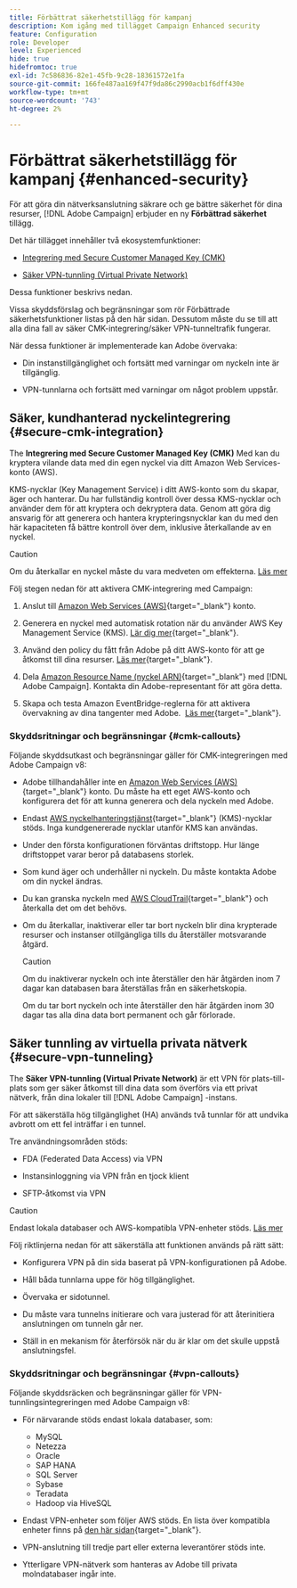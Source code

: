```yaml
---
title: Förbättrat säkerhetstillägg för kampanj
description: Kom igång med tillägget Campaign Enhanced security
feature: Configuration
role: Developer
level: Experienced
hide: true
hidefromtoc: true
exl-id: 7c586836-82e1-45fb-9c28-18361572e1fa
source-git-commit: 166fe487aa169f47f9da86c2990acb1f6dff430e
workflow-type: tm+mt
source-wordcount: '743'
ht-degree: 2%

---
```



# Förbättrat säkerhetstillägg för kampanj {#enhanced-security}

För att göra din nätverksanslutning säkrare och ge bättre säkerhet för dina resurser, [!DNL Adobe Campaign] erbjuder en ny **Förbättrad säkerhet** tillägg.

Det här tillägget innehåller två ekosystemfunktioner:

* [Integrering med Secure Customer Managed Key (CMK)](#secure-cmk-integration)

* [Säker VPN-tunnling (Virtual Private Network)](#secure-vpn-tunneling)

Dessa funktioner beskrivs nedan.

Vissa skyddsförslag och begränsningar som rör Förbättrade säkerhetsfunktioner listas på den här sidan. Dessutom måste du se till att alla dina fall av säker CMK-integrering/säker VPN-tunneltrafik fungerar.

När dessa funktioner är implementerade kan Adobe övervaka:

* Din instanstillgänglighet och fortsätt med varningar om nyckeln inte är tillgänglig.

* VPN-tunnlarna och fortsätt med varningar om något problem uppstår.

## Säker, kundhanterad nyckelintegrering {#secure-cmk-integration}

The **Integrering med Secure Customer Managed Key (CMK)** Med kan du kryptera vilande data med din egen nyckel via ditt Amazon Web Services-konto (AWS).

KMS-nycklar (Key Management Service) i ditt AWS-konto som du skapar, äger och hanterar. Du har fullständig kontroll över dessa KMS-nycklar och använder dem för att kryptera och dekryptera data. Genom att göra dig ansvarig för att generera och hantera krypteringsnycklar kan du med den här kapaciteten få bättre kontroll över dem, inklusive återkallande av en nyckel.

>[!CAUTION]
>
>Om du återkallar en nyckel måste du vara medveten om effekterna. [Läs mer](#cmk-callouts)

Följ stegen nedan för att aktivera CMK-integrering med Campaign:

1. Anslut till [Amazon Web Services (AWS)](https://aws.amazon.com/){target="_blank"} konto.

1. Generera en nyckel med automatisk rotation när du använder AWS Key Management Service (KMS). [Lär dig mer](https://docs.aws.amazon.com/kms/latest/developerguide/create-keys.html){target="_blank"}.

1. Använd den policy du fått från Adobe på ditt AWS-konto för att ge åtkomst till dina resurser. [Läs mer](https://docs.aws.amazon.com/kms/latest/developerguide/key-policy-services.html){target="_blank"}. <!--link TBC-->

1. Dela [Amazon Resource Name (nyckel ARN)](https://docs.aws.amazon.com/kms/latest/developerguide/find-cmk-id-arn.html){target="_blank"} med [!DNL Adobe Campaign]. Kontakta din Adobe-representant för att göra detta. <!--or Adobe transition manager?-->

1. Skapa och testa Amazon EventBridge-reglerna för att aktivera övervakning av dina tangenter med Adobe. &#x200B; [Läs mer](https://docs.aws.amazon.com/eventbridge/latest/userguide/eb-rules.html){target="_blank"}.


### Skyddsritningar och begränsningar {#cmk-callouts}

Följande skyddsutkast och begränsningar gäller för CMK-integreringen med Adobe Campaign v8:

* Adobe tillhandahåller inte en [Amazon Web Services (AWS)](https://aws.amazon.com/){target="_blank"} konto. Du måste ha ett eget AWS-konto och konfigurera det för att kunna generera och dela nyckeln med Adobe.

* Endast [AWS nyckelhanteringstjänst](https://docs.aws.amazon.com/kms/latest/developerguide/overview.html){target="_blank"} (KMS)-nycklar stöds. Inga kundgenererade nycklar utanför KMS kan användas. &#x200B;

* Under den första konfigurationen förväntas driftstopp. &#x200B;Hur länge driftstoppet varar beror på databasens storlek.

* Som kund äger och underhåller ni nyckeln. Du måste kontakta Adobe om din nyckel ändras. &#x200B;

* Du kan granska nyckeln med [AWS CloudTrail](https://docs.aws.amazon.com/awscloudtrail/latest/userguide/cloudtrail-user-guide.html){target="_blank"} och återkalla det om det behövs. &#x200B;

* Om du återkallar, inaktiverar eller tar bort nyckeln blir dina krypterade resurser och instanser otillgängliga tills du återställer motsvarande åtgärd.

  >[!CAUTION]
  >
  >Om du inaktiverar nyckeln och inte återställer den här åtgärden inom 7 dagar kan databasen bara återställas från en säkerhetskopia.
  >
  >Om du tar bort nyckeln och inte återställer den här åtgärden inom 30 dagar tas alla dina data bort permanent och går förlorade. &#x200B;

## Säker tunnling av virtuella privata nätverk {#secure-vpn-tunneling}

The **Säker VPN-tunnling (Virtual Private Network)** är ett VPN för plats-till-plats som ger säker åtkomst till dina data som överförs via ett privat nätverk, från dina lokaler till [!DNL Adobe Campaign] -instans.

<!--As it connects two networks together, it is a site-to-site VPN.-->

För att säkerställa hög tillgänglighet (HA) används två tunnlar för att undvika avbrott om ett fel inträffar i en tunnel.

Tre användningsområden stöds:

* FDA (Federated Data Access) via VPN<!--to access your on-premise database from the Campaign instance over VPN-->

* Instansinloggning via VPN från en tjock klient

* SFTP-åtkomst via VPN

>[!CAUTION]
>
>Endast lokala databaser och AWS-kompatibla VPN-enheter stöds. [Läs mer](#vpn-callouts)

Följ riktlinjerna nedan för att säkerställa att funktionen används på rätt sätt:

* Konfigurera VPN på din sida baserat på VPN-konfigurationen på Adobe.

* Håll båda tunnlarna uppe för hög tillgänglighet.

* Övervaka er sidotunnel.

* Du måste vara tunnelns initierare och vara justerad för att återinitiera anslutningen om tunneln går ner.

* Ställ in en mekanism för återförsök när du är klar om det skulle uppstå anslutningsfel.


### Skyddsritningar och begränsningar {#vpn-callouts}

Följande skyddsräcken och begränsningar gäller för VPN-tunnlingsintegreringen med Adobe Campaign v8:

* För närvarande stöds endast lokala databaser, som<!--Richa to check the list with PM-->:

   * MySQL
   * Netezza
   * Oracle
   * SAP HANA
   * SQL Server
   * Sybase
   * Teradata
   * Hadoop via HiveSQL

* Endast VPN-enheter som följer AWS stöds. En lista över kompatibla enheter finns på [den här sidan](https://docs.aws.amazon.com/vpn/latest/s2svpn/your-cgw.html#example-configuration-files){target="_blank"}<!--check which list should be communicated-->.

* VPN-anslutning till tredje part eller externa leverantörer stöds inte.

* Ytterligare VPN-nätverk som hanteras av Adobe till privata molndatabaser ingår inte.
